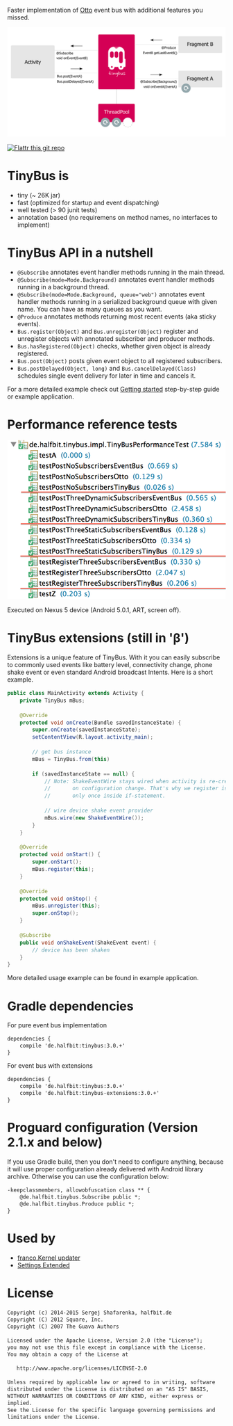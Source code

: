 Faster implementation of [Otto][2] event bus with additional features you missed.

![tinybus][1]

[![Flattr this git repo](http://api.flattr.com/button/flattr-badge-large.png)](https://flattr.com/submit/auto?user_id=beworker&url=https://github.com/beworker/tinybus&title=tinybus&language=java&tags=github&category=software)

TinyBus is
=======
 - tiny (~ 26K jar)
 - fast (optimized for startup and event dispatching)
 - well tested (> 90 junit tests)
 - annotation based (no requiremens on method names, no interfaces to implement)

TinyBus API in a nutshell
=======
 - `@Subscribe` annotates event handler methods running in the main thread.
 - `@Subscribe(mode=Mode.Background)` annotates event handler methods running in a background thread.
 - `@Subscribe(mode=Mode.Background, queue="web")` annotates event handler methods running in a serialized background queue with given name. You can have as many queues as you want.
 - `@Produce` annotates methods returning most recent events (aka sticky events).
 - `Bus.register(Object)` and `Bus.unregister(Object)` register and unregister objects with annotated subscriber and producer methods.
 - `Bus.hasRegistered(Object)` checks, whether given object is already registered.
 - `Bus.post(Object)` posts given event object to all registered subscribers.
 - `Bus.postDelayed(Object, long)` and `Bus.cancelDelayed(Class)` schedules single event delivery for later in time and cancels it.

For a more detailed example check out [Getting started][4] step-by-step guide or example application.

Performance reference tests
=======
![tinybus][3]

Executed on Nexus 5 device (Android 5.0.1, ART, screen off).

TinyBus extensions (still in 'β')
=======

Extensions is a unique feature of TinyBus. With it you can easily subscribe to commonly used events like battery level, connectivity change, phone shake event or even standard Android broadcast Intents. Here is a short example.

```java
public class MainActivity extends Activity {
    private TinyBus mBus;
        
    @Override
    protected void onCreate(Bundle savedInstanceState) {
        super.onCreate(savedInstanceState);
        setContentView(R.layout.activity_main);
        
        // get bus instance 
        mBus = TinyBus.from(this)
        
        if (savedInstanceState == null) {
            // Note: ShakeEventWire stays wired when activity is re-created
            //       on configuration change. That's why we register is 
            //       only once inside if-statement.

            // wire device shake event provider
            mBus.wire(new ShakeEventWire());
        }
    }
    
    @Override
    protected void onStart() {
        super.onStart();
	    mBus.register(this);
	}
	
    @Override
    protected void onStop() {
        mBus.unregister(this);
        super.onStop();
    }
    
    @Subscribe
    public void onShakeEvent(ShakeEvent event) {
        // device has been shaken
    }
}
```
More detailed usage example can be found in example application.

Gradle dependencies
=======

For pure event bus implementation
```
dependencies {
    compile 'de.halfbit:tinybus:3.0.+'
}
```
For event bus with extensions
```
dependencies {
    compile 'de.halfbit:tinybus:3.0.+'
    compile 'de.halfbit:tinybus-extensions:3.0.+'
}
```

Proguard configuration (Version 2.1.x and below)
=======

If you use Gradle build, then you don't need to configure anything, because it will use proper configuration already delivered with Android library archive. Otherwise you can use the configuration below:
```
-keepclassmembers, allowobfuscation class ** {
    @de.halfbit.tinybus.Subscribe public *;
    @de.halfbit.tinybus.Produce public *;
}
```

Used by
=======

 - [franco.Kernel updater][6]
 - [Settings Extended][5]

License
=======

    Copyright (c) 2014-2015 Sergej Shafarenka, halfbit.de
    Copyright (C) 2012 Square, Inc.
    Copyright (C) 2007 The Guava Authors
    
    Licensed under the Apache License, Version 2.0 (the "License");
    you may not use this file except in compliance with the License.
    You may obtain a copy of the License at

       http://www.apache.org/licenses/LICENSE-2.0

    Unless required by applicable law or agreed to in writing, software
    distributed under the License is distributed on an "AS IS" BASIS,
    WITHOUT WARRANTIES OR CONDITIONS OF ANY KIND, either express or implied.
    See the License for the specific language governing permissions and
    limitations under the License.


[1]: web/tinybus.png
[2]: https://github.com/square/otto
[3]: web/performance.png
[4]: https://github.com/beworker/tinybus/wiki/Getting-Started
[5]: https://play.google.com/store/apps/details?id=com.hb.settings
[6]: https://play.google.com/store/apps/details?id=com.franco.kernel
